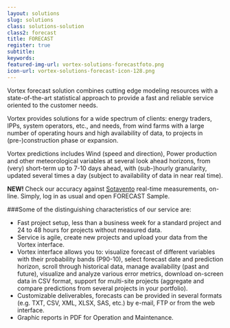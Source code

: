 ```yaml
---
layout: solutions
slug: solutions
class: solutions-solution
class2: forecast
title: FORECAST 
register: true
subtitle:
keywords: 
featured-img-url: vortex-solutions-forecastfoto.png
icon-url: vortex-solutions-forecast-icon-128.png
---
```


<p class="lead">Vortex forecast solution combines cutting edge modeling resources with a state-of-the-art statistical approach to provide a fast and reliable service oriented to the customer needs.</p>

Vortex provides solutions for a wide spectrum of clients: energy traders, IPPs, system operators, etc., and needs, from wind farms with a large number of operating hours and high availability of data, to projects in (pre-)construction phase or expansion.

Vortex predictions includes Wind (speed and direction), Power production and other meteorological variables at several look ahead horizons, from (very) short-term up to 7-10 days ahead, with (sub-)hourly granularity, updated several times a day (subject to availability of data in near real time).

<div class="well well-sm ox_animate_when_almost_visible ox_bottom-to-top">
    <b> NEW! </b> Check our accuracy against <a href="http://www.sotaventogalicia.com/en" target="_blank">Sotavento</a> real-time measurements, on-line. Simply, log in as usual and open FORECAST Sample.
</div>

###Some of the distinguishing characteristics of our service are:

- Fast project setup, less than a business week for a standard project and 24 to 48 hours for
projects without measured data.
- Service is agile, create new projects and upload your data from the Vortex interface.
- Vortex interface allows you to: visualize forecast of different variables with their probability bands (P90-10), select forecast date and prediction horizon, scroll through historical data, manage availability (past and future), visualize and analyze various error metrics, download on-screen data in CSV format, support for multi-site projects (aggregate and compare predictions from several projects in your portfolio).
- Customizable deliverables, forecasts can be provided in several formats (e.g. TXT, CSV, XML, XLSX, SAS, etc.) by e-mail, FTP or from the web interface.
- Graphic reports in PDF for Operation and Maintenance.
